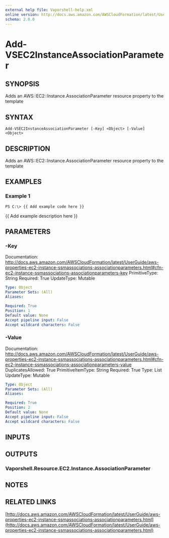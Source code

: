 ```yaml
---
external help file: Vaporshell-help.xml
online version: http://docs.aws.amazon.com/AWSCloudFormation/latest/UserGuide/aws-properties-ec2-instance-ssmassociations-associationparameters.html
schema: 2.0.0
---
```


# Add-VSEC2InstanceAssociationParameter

## SYNOPSIS
Adds an AWS::EC2::Instance.AssociationParameter resource property to the template

## SYNTAX

```
Add-VSEC2InstanceAssociationParameter [-Key] <Object> [-Value] <Object>
```

## DESCRIPTION
Adds an AWS::EC2::Instance.AssociationParameter resource property to the template

## EXAMPLES

### Example 1
```
PS C:\> {{ Add example code here }}
```

{{ Add example description here }}

## PARAMETERS

### -Key
Documentation: http://docs.aws.amazon.com/AWSCloudFormation/latest/UserGuide/aws-properties-ec2-instance-ssmassociations-associationparameters.html#cfn-ec2-instance-ssmassociations-associationparameters-key
PrimitiveType: String
Required: True
UpdateType: Mutable

```yaml
Type: Object
Parameter Sets: (All)
Aliases: 

Required: True
Position: 1
Default value: None
Accept pipeline input: False
Accept wildcard characters: False
```

### -Value
Documentation: http://docs.aws.amazon.com/AWSCloudFormation/latest/UserGuide/aws-properties-ec2-instance-ssmassociations-associationparameters.html#cfn-ec2-instance-ssmassociations-associationparameters-value
DuplicatesAllowed: True
PrimitiveItemType: String
Required: True
Type: List
UpdateType: Mutable

```yaml
Type: Object
Parameter Sets: (All)
Aliases: 

Required: True
Position: 2
Default value: None
Accept pipeline input: False
Accept wildcard characters: False
```

## INPUTS

## OUTPUTS

### Vaporshell.Resource.EC2.Instance.AssociationParameter

## NOTES

## RELATED LINKS

[http://docs.aws.amazon.com/AWSCloudFormation/latest/UserGuide/aws-properties-ec2-instance-ssmassociations-associationparameters.html](http://docs.aws.amazon.com/AWSCloudFormation/latest/UserGuide/aws-properties-ec2-instance-ssmassociations-associationparameters.html)

